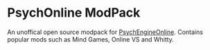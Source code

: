 # PsychOnline ModPack
 An unoffical open source modpack for [PsychEngineOnline](https://github.com/Snirozu/Funkin-Psych-Online). Contains popular mods such as Mind Games, Online VS and Whitty.
